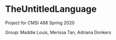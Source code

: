 # TheUntitledLanguage
Project for CMSI 488 Spring 2020

Group: Maddie Louis, Merissa Tan, Adriana Donkers
